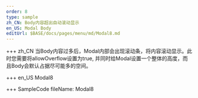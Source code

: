 ```yaml
--- 
order: 8
type: sample
zh_CN: Body内容超出自动滚动显示
en_US: Modal Body
editUrl: $BASE/docs/pages/menu/md/Modal8.md
---
```


+++ zh_CN
当Body内容过多后，Modal内部会出现滚动条，将内容滚动显示。此时您需要将allowOverflow设置为true,
     并同时给Modal设置一个整体的高度，而且Body会默认占据尽可能多的空间。
     
+++ en_US
Modal8

+++ SampleCode
fileName: Modal8
